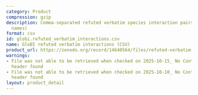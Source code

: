 ```yaml
---
category: Product
compression: gzip
description: Comma-separated refuted verbatim species interaction pairs (original
  names)
format: csv
id: globi.refuted_verbatim_interactions.csv
name: GloBI refuted verbatim interactions (CSV)
product_url: https://zenodo.org/record/14640564/files/refuted-verbatim-interactions.csv.gz
warnings:
- File was not able to be retrieved when checked on 2025-10-15_ No Content-Length
  header found
- File was not able to be retrieved when checked on 2025-10-10_ No Content-Length
  header found
layout: product_detail
---
```

